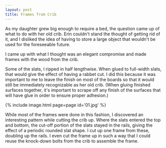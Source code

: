 ```yaml
---
layout: post
title: Frames from Crib
---
```

As my daughter grew big enough to require a bed, the question came up of what to
do with her old crib. Erin couldn't stand the thought of getting rid of it, and
I disliked the idea of having to store a large object that wouldn't be used
for the foreseeable future.

I came up with what I thought was an elegant compromise and made frames with the
wood from the crib.

Some of the slats, I ripped in half lengthwise. When glued to full-width slats,
that would give the effect of having a rabbet cut. I did this because it was
important to me to leave the finish on most of the boards so that it would still
be immediately recognizable as her old crib. (When gluing finished surfaces
together, it's important to scrape off any finish of the surfaces that will
have glue in order to ensure proper adhesion.)

{% include image.html page=page id='01.jpg' %}

While most of the frames were done in this fashion, I discovered an interesting
pattern while cutting the crib up. Where the slats entered the top and bottom,
the cut-off portion of the slats stayed in the rails, giving the effect of a
periodic rounded slat shape. I cut up one frame from these, doubling up the
rails. I even cut the frame up in such a way that I could reuse the knock-down
bolts from the crib to assemble the frame.

